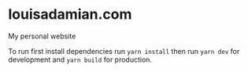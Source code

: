 # louisadamian.com

My personal website

To run first install dependencies run `yarn install` then run `yarn dev` for development and `yarn build` for production.